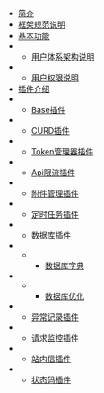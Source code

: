 * [简介](/)
* [框架规范说明](base/guide.md)
* [基本功能](base/index.md)
* * [用户体系架构说明](base/user_guide.md)
* * [用户权限说明](base/user_auth_guide.md)
* [插件介绍](plugs/index.md)
* * [Base插件](plugs/base/index.md)
* * [CURD插件](plugs/curd/index.md)
* * [Token管理器插件](plugs/token_manager/index.md)
* * [Api限流插件](plugs/api_filter/index.md)
* * [附件管理插件](plugs/attachment/index.md)
* * [定时任务插件](plugs/cron/index.md)
* * [数据库插件](plugs/database/index.md)
* * * [数据库字典](plugs/database/dict.md)
* * * [数据库优化](plugs/database/optimization.md)
* * [异常记录插件](plugs/exception_logger/index.md)
* * [请求监控插件](plugs/http_monitor/index.md)
* * [站内信插件](plugs/notice/index.md)
* * [状态码插件](plugs/error_code/index.md)
